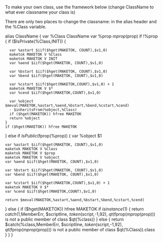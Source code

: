 To make your own class, use the framework below (change ClassName to what ever classname your class is)

There are only two places to change the classname: in the alias header and the %Class variable.


alias ClassName {
  var %Class ClassName
  var %prop $mprop($prop)
  if !%prop {
    if ($IsPrivate(%Class,INIT)) {

      var %astart $iif($hget(MAKETOK, COUNT),$v1,0)
      maketok MAKETOK V %Class
      maketok MAKETOK V INIT
      var %aend $iif($hget(MAKETOK, COUNT),$v1,0)

      var %bstart $iif($hget(MAKETOK, COUNT),$v1,0)
      var %bend $iif($hget(MAKETOK, COUNT),$v1,0)

      var %cstart $iif($hget(MAKETOK,COUNT),$v1,0) + 1
      maketok MAKETOK V $*
      var %cend $iif($hget(MAKETOK,COUNT),$v1,0)

      var %object $meval(MAKETOK,%astart,%aend,%bstart,%bend,%cstart,%cend)
      - $inheritsFrom(%object,%Class)
      if ($hget(MAKETOK)) hfree MAKETOK
      return %object
    }
    if ($hget(MAKETOK)) hfree MAKETOK
  }
  else if $IsPublic(%class,$fprop(%prop)) {
    var %object $1

    var %astart $iif($hget(MAKETOK, COUNT),$v1,0)
    maketok MAKETOK V %Class
    maketok MAKETOK V $prop
    maketok MAKETOK V %object
    var %aend $iif($hget(MAKETOK, COUNT),$v1,0)

    var %bstart $iif($hget(MAKETOK, COUNT),$v1,0)
    var %bend $iif($hget(MAKETOK, COUNT),$v1,0)

    var %cstart $iif($hget(MAKETOK,COUNT),$v1,0) + 1
    maketok MAKETOK V $*
    var %cend $iif($hget(MAKETOK,COUNT),$v1,0)

    return $meval(MAKETOK,%astart,%aend,%bstart,%bend,%cstart,%cend)
  }
  else {
    if ($hget(MAKETOK)) hfree MAKETOK
    if $isinstance($1) {
      return $catch($1,MemberErr, $scriptline, $token($script,-1,92), $qt($fprop($mprop($prop))) is not a public member of class $qt(%class))
    }
    else {
      return $catch(%class,MemberErr, $scriptline, $token($script,-1,92), $qt($fprop($mprop($prop))) is not a public member of class $qt(%Class)).class  
    }
  }
}
